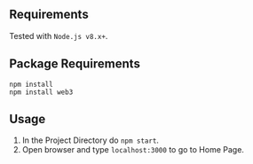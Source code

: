 ## Requirements
Tested with `Node.js v8.x+`.

## Package Requirements
```
npm install
npm install web3
```

## Usage
1. In the Project Directory do `npm start`.
2. Open browser and type `localhost:3000` to go to Home Page.

